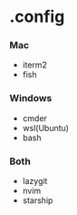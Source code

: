 # .config


### Mac

- iterm2
- fish 


### Windows 

- cmder 
- wsl(Ubuntu)
- bash


### Both

- lazygit
- nvim 
- starship 
